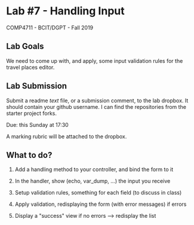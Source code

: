 # Lab #7 - Handling Input
COMP4711 - BCIT/DGPT - Fall 2019

## Lab Goals

We need to come up with, and apply, some input validation
rules for the travel places editor.

## Lab Submission

Submit a readme *text* file, or a submission comment, to the lab dropbox. 
It should contain your github username. I can find the repositories from
the starter project forks.

Due: this Sunday at 17:30

A marking rubric will be attached to the dropbox.

## What to do?

1. Add a handling method to your controller, and bind the form to it

2. In the handler, show (echo, var_dump, ...) the input you receive

3. Setup validation rules, something for each field (to discuss in class)

4. Apply validation, redisplaying the form (with error messages) if errors

5. Display a "success" view if no errors --> redisplay the list